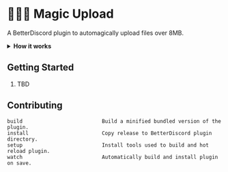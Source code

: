 # 🧙‍♀️✨ Magic Upload
A BetterDiscord plugin to automagically upload files over 8MB.
<details>
<summary style="cursor: pointer;"><b>How it works</b></summary>
This plugin uses Google Drive in the background. Users must connect their Google account through OAuth 2.0. The plugin is then able to upload files, that exceed the discord limit, to Google Drive and share a download link in a message.
</details>

## Getting Started
1) TBD

## Contributing
```
build                          Build a minified bundled version of the plugin.
install                        Copy release to BetterDiscord plugin directory.
setup                          Install tools used to build and hot reload plugin.
watch                          Automatically build and install plugin on save.
```